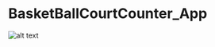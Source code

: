 ﻿# BasketBallCourtCounter_App

![alt text](https://github.com/mr-abhi-k/BasketBallCourtCounter_App/blob/main/demo.gif)
